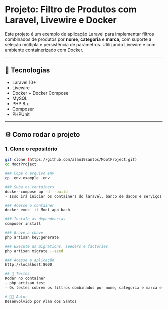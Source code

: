 # Projeto: Filtro de Produtos com Laravel, Livewire e Docker

Este projeto é um exemplo de aplicação Laravel para implementar filtros combinados de produtos por **nome**, **categoria** e **marca**, com suporte a seleção múltipla e persistência de parâmetros. Utilizando Livewire e com ambiente containerizado com Docker.

---

## 🚀 Tecnologias

- Laravel 10+
- Livewire
- Docker + Docker Compose
- MySQL
- PHP 8.x
- Composer
- PHPUnit

---
## ⚙️ Como rodar o projeto

### 1. Clone o repositório


```bash
git clone (https://github.com/alan19santos/MootProject.git)
cd MootProject

### Cope o arquivo env
cp .env.example .env

### Suba os containers
docker-compose up -d --build
- Isso irá iniciar os containers do laravel, banco de dados e serviços necessários

### Acesse o container
docker exec -it Moot_app bash

### Instale as dependencias
composer install

### Grave a chave
php artisan key:generate

### Execute as migrations, seeders e factories
php artisan migrate --seed

### Acesse a aplicação
http://localhost:8000

## 🧪 Testes
Rodar no container
- php artisan test
- Os testes cobrem os filtros combinados por nome, categoria e marca e verificação de rest de filtros, um dos testes vai falhar, mas é proposital.

# 👨‍💻 Autor
Desenvolvido por Alan dos Santos


